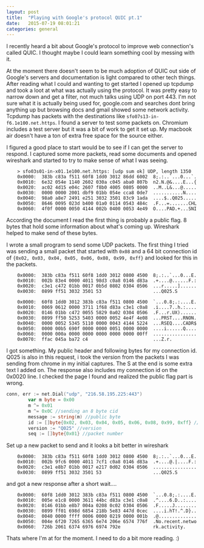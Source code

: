 ```yaml
---
layout: post
title:  "Playing with Google's protocol QUIC pt.1"
date:   2015-07-19 08:01:21
categories: general
---
```


I recently heard a bit about Google's protocol to improve web connection's called QUIC. I thought maybe I could learn something cool by messing with it.

At the moment there doesn't seem to be much adoption of QUIC out side of Google's servers and documentation is light compared to other tech things. After reading what I could and wanting to get started I opened up tcpdump and took a loot at what was actually using the protocol. It was pretty easy to narrow down and get a filter, not much talks using UDP on port 443. I'm not sure what it is actually being used for, google.com and searches dont bring anything up but browsing docs and gmail showed some network activity.
Tcpdump has packets with the destinations like `sfo07s13-in-f6.1e100.net.https`. I found a server to test some packets on. Chromium includes a test server but it was a bit of work to get it set up. My macbook air doesn't have a ton of extra free space for the source either.

I figured a good place to start would be to see if I can get the server to respond. I captured some more packets, read some documents and opened wireshark and started to try to make sense of what I was seeing.

~~~
	> sfo03s01-in-x01.1e100.net.https: [udp sum ok] UDP, length 1350
	0x0000:  383b c83a f511 60f8 1dd0 3012 86dd 6002  8;.:..`...0...`.
	0x0010:  6e32 054e 1140 2602 030a c045 aba0 807b  n2.N.@&....E...{
	0x0020:  ac02 4d15 e04c 2607 f8b0 4005 0805 0000  ..M..L&...@.....
	0x0030:  0000 0000 2001 dbf9 01bb 054e cca8 0de7  ...........N....
	0x0040:  98a0 a8e7 2491 e251 3032 3501 83c9 1ada  ....$..Q025.....
	0x0050:  8646 0095 023d b400 01a0 0114 0543 484c  .F...=.......CHL
	0x0060:  4f0f 0000 0050 4144 002b 0400 0053 4e49  O....PAD.+...SNI
~~~
According the document I read the first thing is probably a public flag. 8 bytes that hold some information about what's coming up. Wireshark helped to make send of these bytes.

I wrote a small program to send some UDP packets. The first thing I tried was sending a small packet that started with `0x08` and a 64 bit connection id of `{0x02, 0x03, 0x04, 0x05, 0x06, 0x08, 0x99, 0xff}` and looked for this in the packets.

~~~
	0x0000:  383b c83a f511 60f8 1dd0 3012 0800 4500  8;.:..`...0...E.
	0x0010:  002b 83e4 0000 4011 98d3 c0a8 0146 d83a  .+....@......F.:
	0x0020:  c3e1 c472 01bb 0017 0b5d 0802 0304 0506  ...r.....]......
	0x0030:  0899 ff51 3032 3501 53                   ...Q025.S
~~~

~~~
	0x0000:  60f8 1dd0 3012 383b c83a f511 0800 4500  `...0.8;.:....E.
	0x0010:  0069 0612 0000 3711 1f68 d83a c3e1 c0a8  .i....7..h.:....
	0x0020:  0146 01bb c472 0055 5829 0a02 0304 0506  .F...r.UX)......
	0x0030:  0899 ff50 5253 5403 0000 0052 4e4f 4e08  ...PRST....RNON.
	0x0040:  0000 0052 5345 5110 0000 0043 4144 5224  ...RSEQ....CADR$
	0x0050:  0000 00b5 690f 0000 0000 0051 0000 0000  ....i......Q....
	0x0060:  0000 000a 0000 0000 0000 0000 0000 00ff  ................
	0x0070:  ffac 045a ba72 c4                        ...Z.r.
~~~

I got something. My public header and following bytes for my connection id. Q025 is also in this request, i took the version from the packets I was sending from chrome in my initial captures. The S at the end is some extra text I added on. The response also includes my connection id on the 0x0020 line. I checked the page I found and realized the public flag part is wrong.

~~~ go
conn, err := net.Dial("udp", "216.58.195.225:443")
		var m byte = 0x00
		m ^= 0x01
		m ^= 0x0C //sending an 8 byte cid
		message := string(m) //public byte
		id := []byte{0x02, 0x03, 0x04, 0x05, 0x06, 0x08, 0x99, 0xff} //cid
		version := "Q025" //version
		seq := []byte{0x01} //packet number
~~~

Set up a new packet to send and it looks a bit better in wireshark

~~~
	0x0000:  383b c83a f511 60f8 1dd0 3012 0800 4500  8;.:..`...0...E.
	0x0010:  002b 9fc6 0000 4011 7cf1 c0a8 0146 d83a  .+....@.|....F.:
	0x0020:  c3e1 e8b7 01bb 0017 e217 0d02 0304 0506  ................
	0x0030:  0899 ff51 3032 3501 53                   ...Q025.S
~~~

and got a new response after a short wait....

~~~
	0x0000:  60f8 1dd0 3012 383b c83a f511 0800 4500  `...0.8;.:....E.
	0x0010:  005e e1c8 0000 3611 44bc d83a c3e1 c0a8  .^....6.D..:....
	0x0020:  0146 01bb e8b7 004a 0208 0c02 0304 0506  .F.....J........
	0x0030:  0899 ff01 698d 6854 218b 5e83 447d 0cec  ....i.hT!.^.D}..
	0x0040:  0040 0000 ffff 0006 0000 0219 0000 001b  .@..............
	0x0050:  004e 6f20 7265 6365 6e74 206e 6574 776f  .No.recent.netwo
	0x0060:  726b 2061 6374 6976 6974 792e            rk.activity.
~~~

Thats where I'm at for the moment.
I need to do a bit more reading. :)
